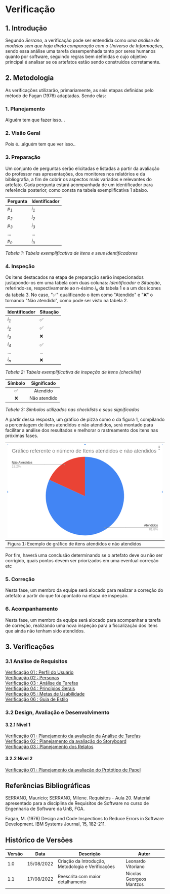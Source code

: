 # Verificação

## 1. Introdução

Segundo _Serrano_, a verificação pode ser entendida como _uma análise de modelos sem que haja direta comparação com o Universo de Informações_, sendo essa análise uma tarefa desempenhada tanto por seres humanos quanto por software, seguindo regras bem definidas e cujo objetivo principal é analisar se os artefatos estão sendo construídos corretamente.

## 2. Metodologia

As verificações utilizarão, primariamente, as seis etapas definidas pelo método de Fagan (1976) adaptadas. Sendo elas:

### 1. Planejamento

Alguém tem que fazer isso...

### 2. Visão Geral

Pois é...alguém tem que ver isso..

### 3. Preparação

Um conjunto de perguntas serão elicitadas e listadas a partir da avaliação do professor nas apresentações, dos monitores nos relatórios e da bibliografia, a fim de cobrir os aspectos mais variados e relevantes do artefato. Cada pergunta estará acompanhada de um identificador para referência posterior, como consta na tabela exemplificativa 1 abaixo.

| Pergunta        | Identificador   |
| --------------- | --------------- |
| _p<sub>1</sub>_ | _i<sub>1</sub>_ |
| _p<sub>2</sub>_ | _i<sub>2</sub>_ |
| _p<sub>3</sub>_ | _i<sub>3</sub>_ |
| ...             | ...             |
| _p<sub>n</sub>_ | _i<sub>n</sub>_ |

_Tabela 1: Tabela exemplificativa de itens e seus identificadores_

### 4. Inspeção

Os itens destacados na etapa de preparação serão inspecionados justapondo-os em uma tabela com duas colunas: _Identificador_ e _Situação_, referindo-se, respectivamente ao n-ésimo _i<sub>n</sub>_ da tabela 1
e a um dos ícones da tabela 3. No caso, "✅" qualificando o item como "Atendido" e "❌" o tornando "Não atendido", como pode ser visto na tabela 2.

| Identificador   | Situação |
| --------------- | -------- |
| _i<sub>1</sub>_ | ✅       |
| _i<sub>2</sub>_ | ✅       |
| _i<sub>3</sub>_ | ❌       |
| _i<sub>4</sub>_ | ✅       |
| ...             | ...      |
| _i<sub>n</sub>_ | ❌       |

_Tabela 2: Tabela exemplificativa de inspeção de itens (checklist)_

| Símbolo | Significado  |
| :-----: | :----------: |
|   ✅    |   Atendido   |
|   ❌    | Não atendido |

_Tabela 3: Símbolos utilizados nas checklists e seus significados_

A partir dessa resposta, um gráfico de pizza como o da figura 1, compilando a porcentagem de itens atendidos e
não atendidos, será montado para facilitar a análise dos resultados e melhorar o rastreamento dos itens
nas próximas fases.

| ![imagemGráfico](../_media/grafico_guiadeestilo.png)            |
| --------------------------------------------------------------- |
| Figura 1: Exemplo de gráfico de itens atendidos e não atendidos |

Por fim, haverá uma conclusão determinando se o artefato deve ou não ser corrigido, quais pontos devem ser priorizados em uma eventual correção etc

### 5. Correção

Nesta fase, um membro da equipe será alocado para realizar a correção do artefato a partir do que foi apontado na etapa de inspeção.

### 6. Acompanhamento

Nesta fase, um membro da equipe será alocado para acompanhar a tarefa de correção, realizando uma nova inspeção para a fiscalização dos itens que ainda não tenham sido atendidos.

## 3. Verificações

### 3.1 Análise de Requisitos

[Verificação 01 : Perfil do Usuário](analise/verificacoes/verif_perfil_de_usuario.md)<br>
[Verificação 02 : Personas](analise/verificacoes/verificacao_personas.md)<br>
[Verificação 03 : Análise de Tarefas](analise/verificacoes/)<br>
[Verificação 04 : Princípios Gerais](analise/verificacoes/verif_principios_gerais.md)<br>
[Verificação 05 : Metas de Usabilidade](analise/verificacoes/verificacao_metas.md)<br>
[Verificação 06 : Guia de Estilo](analise/verificacoes/verificacao_guia_estilo.md)<br>

### 3.2 Design, Avaliação e Desenvolvimento

#### 3.2.1 Nível 1

[Verificação 01 : Planejamento da avaliação da Análise de Tarefas](analise/verificacoes/verificacao_planejamento_analise_tarefas.md)<br>
[Verificação 02 : Planejamento da avaliação do Storyboard](analise/verificacoes/)<br>
[Verificação 03 : Planejamento dos Relatos](analise/verificacoes/)<br>

#### 3.2.2 Nível 2

[Verificação 01 : Planejamento da avaliação do Protótipo de Papel](analise/verificacoes/verificacao_planejamento_prototipacao_papel.md)<br>

## Referências Bibliográficas

SERRANO, Maurício; SERRANO, Milene. Requisitos - Aula 20. Material apresentado para a disciplina de Requisitos de Software no curso de Engenharia de Software da UnB, FGA.

Fagan, M. (1976) Design and Code Inspections to Reduce Errors in Software Development. IBM Systems Journal, 15, 182-211.

## Histórico de Versões

| Versão | Data       | Descrição                                         | Autor                    |
| ------ | ---------- | ------------------------------------------------- | ------------------------ |
| 1.0    | 15/08/2022 | Criação da Introdução, Metodologia e Verificações | Leonardo Vitoriano       |
| 1.1    | 17/08/2022 | Reescrita com maior detalhamento                  | Nícolas Georgeos Mantzos |
